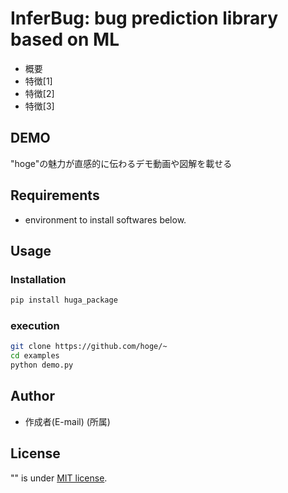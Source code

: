 # InferBug: bug prediction library based on ML
- 概要
- 特徴[1]
- 特徴[2]
- 特徴[3]

## DEMO
"hoge"の魅力が直感的に伝わるデモ動画や図解を載せる

## Requirements
- environment to install softwares below.
## Usage
### Installation
```bash
pip install huga_package
```

### execution
```bash
git clone https://github.com/hoge/~
cd examples
python demo.py
```

## Author
- 作成者(E-mail) (所属)

## License
"" is under [MIT license](https://en.wikipedia.org/wiki/MIT_License).